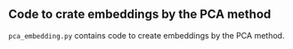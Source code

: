 ## Code to crate embeddings by the PCA method

`pca_embedding.py` contains code to create embeddings by the PCA method.